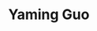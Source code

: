 ---
# Display name
title: Yaming Guo

# Full Name (for SEO)
first_name: Yaming
last_name: GUO

# Is this the primary user of the site?
superuser: true

# Role/position
# 这里写当前学历，入学年份和联合指导导师
# 例如：
# role: Ph.D. student '23
# role: "Ph.D. student '23, co-supervised by Dr. [Hui Xiong](https://facultyprofiles.hkust-gz.edu.cn/faculty-personal-page/XIONG-Hui/xionghui)"
role: Ph.D. student '25

# Organizations/Affiliations
organizations:
  - name: AI Thrust, HKUST(GZ)
    url: https://ait.hkust-gz.edu.cn/

interests:
  - Interpretability
  - Learning Theory
  - Optimization Theory

education:
  courses:
    # 这里不用写在读学历
    - course: M.S. in Mathematics
      institution: Jilin University

# Social/Academic Networking
# form "mailto:your-email@example.com" or "#contact" for contact widget.
# 这部分选填，如果不写，请在 link: 后面留空
social:
  - icon: home
    icon_pack: fas
    link: https://yamingguo98.github.io/
  - icon: envelope
    icon_pack: fas
    link: mailto:yamingguo98@outlook.com
  - icon: github
    icon_pack: fab
    link: https://github.com/YamingGuo98
  - icon: google-scholar
    icon_pack: ai
    link: https://scholar.google.com/citations?user=zGBRJwMAAAAJ&hl

# Organizational groups that you belong to (for People widget)
# 可选项： [Faculty, Ph.D. Students, Mphil Students, Research Assistants]
user_groups:
  - Ph.D. Students
---